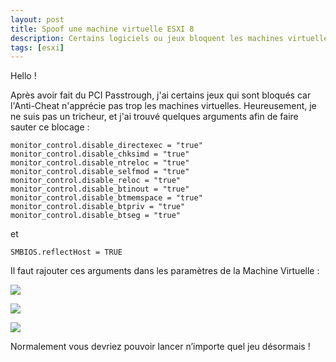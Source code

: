 ```yaml
---
layout: post
title: Spoof une machine virtuelle ESXI 8
description: Certains logiciels ou jeux bloquent les machines virtuelles pour peur de cheat, voici comment contourner ce blocage.
tags: [esxi]
---
```


Hello !

Après avoir fait du PCI Passtrough, j'ai certains jeux qui sont bloqués car l'Anti-Cheat n'apprécie pas trop les machines virtuelles.
Heureusement, je ne suis pas un tricheur, et j'ai trouvé quelques arguments afin de faire sauter ce blocage :

```
monitor_control.disable_directexec = "true"
monitor_control.disable_chksimd = "true"
monitor_control.disable_ntreloc = "true"
monitor_control.disable_selfmod = "true"
monitor_control.disable_reloc = "true"
monitor_control.disable_btinout = "true"
monitor_control.disable_btmemspace = "true"
monitor_control.disable_btpriv = "true"
monitor_control.disable_btseg = "true"
```

et 

```
SMBIOS.reflectHost = TRUE
```

Il faut rajouter ces arguments dans les paramètres de la Machine Virtuelle :

![](https://cdn.discordapp.com/attachments/926788575293472798/1094919458906198036/firefox_SQmpH7euze.png)

![](https://cdn.discordapp.com/attachments/926788575293472798/1094919376551034930/firefox_BKR927lYtN.png)

![](https://cdn.discordapp.com/attachments/926788575293472798/1094919272762970174/firefox_nfWxg5PCEp.png)

Normalement vous devriez pouvoir lancer n’importe quel jeu désormais !
